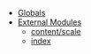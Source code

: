 * [Globals](globals.md)
* [External Modules]()
  * [content/scale](modules/_content_scale_.md)
  * [index](modules/_index_.md)